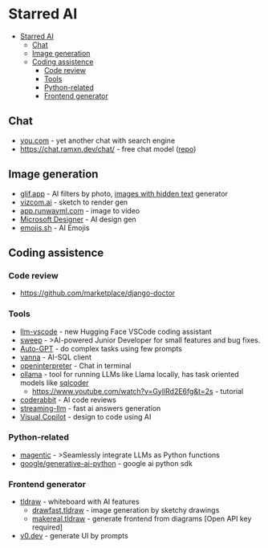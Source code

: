 # Starred AI

<!-- TOC -->
* [Starred AI](#starred-ai)
  * [Chat](#chat)
  * [Image generation](#image-generation)
  * [Coding assistence](#coding-assistence)
    * [Code review](#code-review)
    * [Tools](#tools-)
    * [Python-related](#python-related)
    * [Frontend generator](#frontend-generator)
<!-- TOC -->

## Chat

- [you.com](https://you.com/) - yet another chat with search engine
- https://chat.ramxn.dev/chat/ - free chat model ([repo](https://github.com/ramonvc/freegpt-webui))

## Image generation

- [glif.app](https://glif.app/glifs) - AI filters by photo, [images with hidden text](https://glif.app/@fab1an/glifs/clmqp99820001jn0f2xywz250) generator
- [vizcom.ai](https://www.vizcom.ai/) - sketch to render gen
- [app.runwayml.com](https://app.runwayml.com/login) - image to video
- [Microsoft Designer](https://designer.microsoft.com/) - AI design gen
- [emojis.sh](https://emojis.sh/) - AI Emojis

## Coding assistence

### Code review

- https://github.com/marketplace/django-doctor

### Tools 

- [llm-vscode](https://marketplace.visualstudio.com/items?itemName=HuggingFace.huggingface-vscode) - new Hugging Face VSCode coding assistant
- [sweep](https://github.com/sweepai/sweep) - >AI-powered Junior Developer for small features and bug fixes.
- [Auto-GPT](https://github.com/Significant-Gravitas/Auto-GPT) - do complex tasks using few prompts
- [vanna](https://github.com/vanna-ai/vanna) - AI-SQL client
- [openinterpreter](https://openinterpreter.com/) - Chat in terminal
- [ollama](https://ollama.ai/) - tool for running LLMs like Llama locally, has task oriented models like [sqlcoder](https://ollama.ai/library/sqlcoder)
    - https://www.youtube.com/watch?v=GyllRd2E6fg&t=2s - tutorial
- [coderabbit](https://coderabbit.ai/) - AI code reviews
- [streaming-llm](https://github.com/mit-han-lab/streaming-llm) - fast ai answers generation
- [Visual Copilot](https://www.builder.io/blog/figma-to-code-visual-copilot) - design to code using AI

### Python-related

- [magentic](https://github.com/jackmpcollins/magentic) - >Seamlessly integrate LLMs as Python functions
- [google/generative-ai-python](https://github.com/google/generative-ai-python) - google ai python sdk

### Frontend generator

- [tldraw](https://www.tldraw.com/) - whiteboard with AI features
  - [drawfast.tldraw](https://drawfast.tldraw.com/) - image generation by sketchy drawings
  - [makereal.tldraw](https://makereal.tldraw.com/) - generate frontend from diagrams [Open API key required]
 - [v0.dev](https://v0.dev/) - generate UI by prompts

